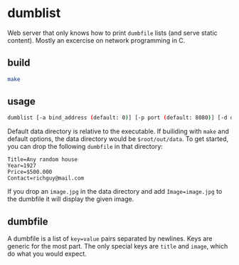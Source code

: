 # dumblist
Web server that only knows how to print `dumbfile` lists (and serve static content).
Mostly an excercise on network programming in C.

## build
```sh
make
```

## usage
```sh
dumblist [-a bind_address (default: 0)] [-p port (default: 8080)] [-d data_directory (default: ./data)]
```
Default data directory is relative to the executable.
If builiding with `make` and default options, the data directory would be `$root/out/data`.
To get started, you can drop the following `dumbfile` in that directory:
```
Title=Any random house
Year=1927
Price=$500.000
Contact=richguy@mail.com
```
If you drop an `image.jpg` in the data directory and add `Image=image.jpg` to the dumbfile it will display the given image.

## dumbfile
A dumbfile is a list of `key=value` pairs separated by newlines.
Keys are generic for the most part.
The only special keys are `title` and `image`, which do what you would expect.

